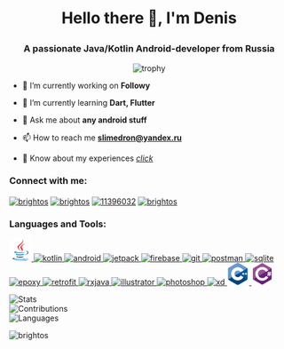 # <p align="center">Hello there 👋, I'm Denis</p>
### <p align="center">A passionate Java/Kotlin Android-developer from Russia</p>
<div align="center">
  
![trophy](https://github-profile-trophy.vercel.app/?username=brightos&theme=gitdimmed&row=1&margin-w=15)
</div>

<!--
**BrightOS/brightos** is a ✨ _special_ ✨ repository because its `README.md` (this file) appears on your GitHub profile.

Here are some ideas to get you started:

- 🔭 I’m currently working on ...
- 🌱 I’m currently learning ...
- 👯 I’m looking to collaborate on ...
- 🤔 I’m looking for help with ...
- 💬 Ask me about ...
- 📫 How to reach me: ...
- 😄 Pronouns: ...
- ⚡ Fun fact: ...
-->

- 🔭 I’m currently working on **Followy**

- 🌱 I’m currently learning **Dart, Flutter**

- 💬 Ask me about **any android stuff**

- 📫 How to reach me **slimedron@yandex.ru**

- 📄 Know about my experiences [*click*](https://ufa.hh.ru/applicant/resumes/view?resume=4287cb04ff09a6b8cb0039ed1f786639716959)

<h3 align="left">Connect with me:</h3>
<p align="left">
<a href="https://vk.me/brightos" target="blank"><img align="center" src="https://www.svgrepo.com/show/197946/vk-vk.svg" alt="brightos" height="30" width="40" /></a>
<a href="https://t.me/brightos" target="blank"><img align="center" src="https://upload.wikimedia.org/wikipedia/commons/8/82/Telegram_logo.svg" alt="brightos" height="30" width="40" /></a>
<a href="https://stackoverflow.com/users/11396032" target="blank"><img align="center" src="https://raw.githubusercontent.com/rahuldkjain/github-profile-readme-generator/master/src/images/icons/Social/stack-overflow.svg" alt="11396032" height="30" width="40" /></a>
<a href="https://codeforces.com/profile/brightos" target="blank"><img align="center" src="https://raw.githubusercontent.com/rahuldkjain/github-profile-readme-generator/master/src/images/icons/Social/codeforces.svg" alt="brightos" height="30" width="40" /></a>
</p>

<h3 align="left">Languages and Tools:</h3>
<p align="left"> 
<a href="https://www.java.com" target="_blank" rel="noreferrer"> <img src="https://raw.githubusercontent.com/devicons/devicon/master/icons/java/java-original.svg" alt="java" width="40" height="40"/> </a> 
<a href="https://kotlinlang.org" target="_blank" rel="noreferrer"> <img src="https://www.vectorlogo.zone/logos/kotlinlang/kotlinlang-icon.svg" alt="kotlin" width="40" height="40"/> </a> 
<a href="https://developer.android.com" target="_blank" rel="noreferrer" align="center"> <img src="https://upload.wikimedia.org/wikipedia/commons/thumb/3/31/Android_robot_head.svg/120px-Android_robot_head.svg.png" alt="android" width="40" /> </a> 
<a href="https://developer.android.com/jetpack" target="_blank" rel="noreferrer"> <img src="https://avatars.githubusercontent.com/u/6955922?s=200&v=4" alt="jetpack" width="40" height="40"/> </a> 
<a href="https://firebase.google.com/" target="_blank" rel="noreferrer"> <img src="https://www.vectorlogo.zone/logos/firebase/firebase-icon.svg" alt="firebase" width="40" height="40"/> </a> 
<a href="https://git-scm.com/" target="_blank" rel="noreferrer"> <img src="https://www.vectorlogo.zone/logos/git-scm/git-scm-icon.svg" alt="git" width="40" height="40"/> </a> 
<a href="https://postman.com" target="_blank" rel="noreferrer"> <img src="https://www.vectorlogo.zone/logos/getpostman/getpostman-icon.svg" alt="postman" width="40" height="40"/> </a> 
<a href="https://www.sqlite.org/" target="_blank" rel="noreferrer"> <img src="https://www.vectorlogo.zone/logos/sqlite/sqlite-icon.svg" alt="sqlite" width="40" height="40"/> </a> 
<a href="https://github.com/airbnb/epoxy" target="_blank" rel="noreferrer"> <img src="https://github.aiurs.co/airbnb/epoxy-ios/raw/master/docs/images/logo.svg" alt="epoxy" height="40"/> </a> 
<a href="https://github.com/square/retrofit" target="_blank" rel="noreferrer"> <img src="https://avatars.githubusercontent.com/u/82592?s=200&v=4" alt="retrofit" width="40" height="40"/> </a> 
<a href="https://github.com/ReactiveX/RxJava" target="_blank" rel="noreferrer"> <img src="https://avatars.githubusercontent.com/u/6407041?s=200&v=4" alt="rxjava" width="40" height="40"/> </a> 
<a href="https://www.adobe.com/in/products/illustrator.html" target="_blank" rel="noreferrer"> <img src="https://upload.wikimedia.org/wikipedia/commons/thumb/f/fb/Adobe_Illustrator_CC_icon.svg/120px-Adobe_Illustrator_CC_icon.svg.png" alt="illustrator" width="40" height="40"/> </a> 
<a href="https://www.photoshop.com/en" target="_blank" rel="noreferrer"> <img src="https://upload.wikimedia.org/wikipedia/commons/thumb/a/af/Adobe_Photoshop_CC_icon.svg/120px-Adobe_Photoshop_CC_icon.svg.png" alt="photoshop" width="40" height="40"/> </a> 
<a href="https://www.adobe.com/products/xd.html" target="_blank" rel="noreferrer"> <img src="https://upload.wikimedia.org/wikipedia/commons/thumb/c/c2/Adobe_XD_CC_icon.svg/512px-Adobe_XD_CC_icon.svg.png?20210729021535" alt="xd" width="40" height="40"/> </a> 
<a href="https://www.w3schools.com/cpp/" target="_blank" rel="noreferrer"> <img src="https://raw.githubusercontent.com/devicons/devicon/master/icons/cplusplus/cplusplus-original.svg" alt="cplusplus" width="40" height="40"/> </a> 
<a href="https://www.w3schools.com/cs/" target="_blank" rel="noreferrer"> <img src="https://raw.githubusercontent.com/devicons/devicon/master/icons/csharp/csharp-original.svg" alt="csharp" width="40" height="40"/> </a> 
</p>

![Stats](https://github-readme-stats.vercel.app/api?username=brightos&show_icons=true&theme=dark#gh-dark-mode-only&icon_color=)
<br/>
![Contributions](https://github-readme-streak-stats.herokuapp.com/?user=brightos&theme=dark#gh-dark-mode-only)
<br/>
![Languages](https://github-readme-stats.vercel.app/api/top-langs?username=brightos&show_icons=true&locale=en&layout=compact&theme=dark#gh-dark-mode-only)


<p align="left"> <img src="https://komarev.com/ghpvc/?username=brightos&label=Profile%20views&color=0e75b6&style=flat" alt="brightos" /> </p>
